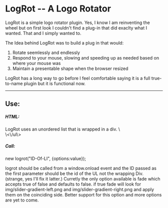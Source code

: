  <h1>LogRot -- A Logo Rotator</h1>

LogRot is a simple logo rotator plugin. Yes, I know I am reinventing the wheel but on first look I couldn't find a plug-in that did exaclty what I wanted. That and I simply wanted to.

The Idea behind LogRot was to build a plug in that would:
<ol>
<li>Rotate seemlessly and endlessly</li>
<li>Respond to your mouse, slowing and speeding up as needed based on where your mouse was</li>
<li>Maintain a presentable shape when the browser resized</li>
</ol>

LogRot has a long way to go before I feel comfortable saying it is a full true-to-name plugin but it is functional now.
<hr />
<h2>Use:</h2>
<h5>HTML:</h5>
LogRot uses an unordered list that is wrapped in a div.
\<ul\><br />
\<\/ul\>
<h5>Call:</h5>
new logrot("ID-Of-LI", {options:value});

logrot should be called from a window.onload event and the ID passed as the first parameter should be the id of the UL not the wrapping Div. (strange, yes I'll fix it latter.)
Curretly the only option available is fade which accepts true of false and defaults to false. if true fade will look for img/slider-gradient-left.png and img/slider-gradient-right.png and apply them on the coinciding side.
Better support for this option and more options are yet to come.

